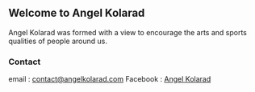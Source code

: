 ## Welcome to Angel Kolarad
Angel Kolarad was formed with a view to encourage the arts and sports qualities of people around us.


### Contact 
email : [contact@angelkolarad.com](mailto:contact@angelkolarad.com)
Facebook : [Angel Kolarad](https://www.facebook.com/AngelKolarad)

